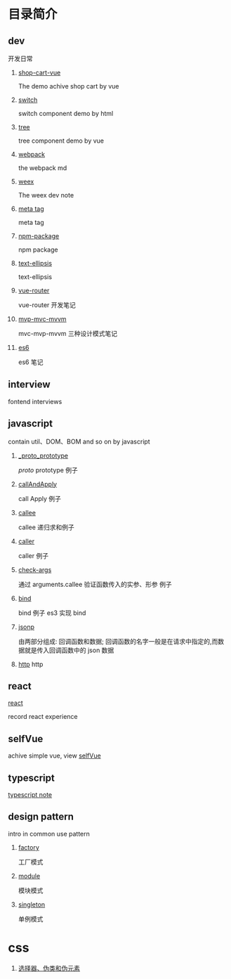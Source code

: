 # 目录简介

## dev

开发日常

1. [shop-cart-vue](./dev/shop-cart-vue)

   The demo achive shop cart by vue

2. [switch](./dev/switch)

   switch component demo by html

3. [tree](./dev/tree)

   tree component demo by vue

4. [webpack](./dev/webpack)

   the webpack md

5. [weex](./dev/weex)

   The weex dev note

6. [meta tag](./dev/meta-tag.md)

   meta tag

7. [npm-package](./dev/npm-package.md)

   npm package

8. [text-ellipsis](./dev/text-ellipsis.md)

   text-ellipsis

9. [vue-router](./dev/vue-router.md)

   vue-router 开发笔记

10. [mvp-mvc-mvvm](./dev/mvp-mvc-mvvm.md)

    mvc-mvp-mvvm 三种设计模式笔记

11. [es6](./dev/es6.md)

    es6 笔记

## interview

fontend interviews

## javascript

contain util、DOM、BOM and so on by javascript

1. [\_proto_prototype](./scripts/lib/_proto_prototype.js)

   _proto_ prototype 例子

2. [callAndApply](./javascript/scripts/lib/callAndApply.js)

   call Apply 例子

3. [callee](./javascript/scripts/lib/callee.js)

   callee 递归求和例子

4. [caller](./javascript/scripts/lib/caller.js)

   caller 例子

5. [check-args](./javascript/scripts/lib/check-args.js)

   通过 arguments.callee 验证函数传入的实参、形参 例子

6. [bind](./javascript/scripts/lib/bind.js)

   bind 例子 es3 实现 bind

7. [jsonp](./javascript/scripts/lib/jsonp.js)

   由两部分组成: 回调函数和数据; 回调函数的名字一般是在请求中指定的,而数据就是传入回调函数中的 json 数据

8. [http](./javascript/scripts/lib/http.js)
   http

## react

[react](./react)

record react experience

## selfVue

achive simple vue, view [selfVue](./selfVue/README.md)

## typescript

[typescript note](./typeScipt)

## design pattern

intro in common use pattern

1. [factory](./DesignPattern/factory.html)

   工厂模式

2. [module](./DesignPattern/module.html)

   模块模式

3. [singleton](./DesignPattern/singleton.html)

   单例模式

# css

1. [选择器、伪类和伪元素](./css/css-190408.md)
